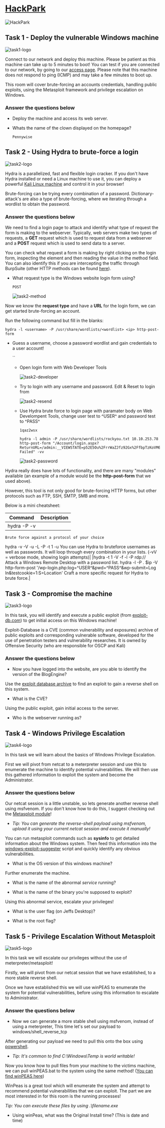 # [HackPark](https://tryhackme.com/r/room/hackpark)

![HackPark](./images/HackPark.png)

## Task 1 - Deploy the vulnerable Windows machine

![task1-logo](./images/task1-logo.png)

Connect to our network and deploy this machine. Please be patient as this machine can take up to 5 minutes to boot! You can test if you are connected to our network, by going to our [access page](https://tryhackme.com/access). Please note that this machine does not respond to ping (ICMP) and may take a few minutes to boot up.

This room will cover brute-forcing an accounts credentials, handling public exploits, using the Metasploit framework and privilege escalation on Windows.

### Answer the questions below

* Deploy the machine and access its web server.

* Whats the name of the clown displayed on the homepage?

	`Pennywise`

## Task 2 - Using Hydra to brute-force a login

![task2-logo](./images/task2-logo.png)

Hydra is a parallelized, fast and flexible login cracker. If you don't have Hydra installed or need a Linux machine to use it, you can deploy a powerful [Kali Linux machine](https://tryhackme.com/room/kali) and control it in your browser!

Brute-forcing can be trying every combination of a password. Dictionary-attack's are also a type of brute-forcing, where we iterating through a wordlist to obtain the password.

### Answer the questions below

We need to find a login page to attack and identify what type of request the form is making to the webserver. Typically, web servers make two types of requests, a **GET** request which is used to request data from a webserver and a **POST** request which is used to send data to a server.

You can check what request a form is making by right clicking on the login form, inspecting the element and then reading the value in the method field. You can also identify this if you are intercepting the traffic through BurpSuite (other HTTP methods can be found [here](https://www.w3schools.com/tags/ref_httpmethods.asp)).

* What request type is the Windows website login form using?

	`POST`

	![task2-method](./images/task2-method.png)

Now we know the **request type** and have a **URL** for the login form, we can get started brute-forcing an account.

Run the following command but fill in the blanks:

`hydra -l <username> -P /usr/share/wordlists/<wordlist> <ip> http-post-form`

* Guess a username, choose a password wordlist and gain credentials to a user account!

	``

	* Open login form with Web Developer Tools
	
		![task2-developer](./images/task2-developer.png)
	
	* Try to login with any username and password. Edit & Reset to login from
	
		![task2-resend](./images/task2-resend.png)

	* Use Hydra brute force to login page with paramater body on Web Develompent Tools, change user test to ^USER^ and password test to ^PASS^
	
		`1qaz2wsx`
	
		 ```
		 hydra -l admin -P /usr/share/wordlists/rockyou.txt 10.10.253.78 http-post-form "/Account/login.aspx?ReturnURL=/admin:__VIEWSTATE=p52E5Ou%2FrrWaZJfz92Gx%2FfbpTzKoVM6sywhHUacCZjGLdRonH5QTP1mNXo6Jq1zqGPSjCjx1GW0JD3uK%2FA%2FhRbMYeIQe7X43l9h64%2BmsJm76y2cLnjW7pz4Ryn7HB35fO5iQCx4hkngHGjZYvU1b293j5U%2FrW%2B5mTebe5NHY%2Fp%2FSpmjkwJAQBJ%2FnuqJaZHMqT%2BBW5S2oR3KDpXHmcfY91thBwTqi9%2BSMnB8BZ5l5OkdYDiUlxFHzFlq5W0ursJgtX3ZSfAueXH4mX3fOaAPavgRDeNtIWPWXK1GGM0ZY93VGzHFQhU2ME1rtOZUhVvaFBcMLcvbBY%2FMO4DlZ0Ltr82UAGwz50SoDmVER8E8bc60p%2FXnd&__EVENTVALIDATION=4hWUNiJYjd%2F3Rm1qa7k9GUH%2FRDbBtz2hM7GNL%2BsyQ3QhWVe%2B0ezaK%2FIOB%2B7oJ9bQnn5xzEjvWhAwKaiW5y%2BnI3DthkRl8IRJH61NfmT9GgSZGcnliZMy5%2FrXhlHVtTDzsRkW35dolvtg71GPDhdooRXWAolAvwPL5WJ7hq4wfk%2Fn1dND&ctl00%24MainContent%24LoginUser%24UserName=^USER^&ctl00%24MainContent%24LoginUser%24Password=^PASS^&ctl00%24MainContent%24LoginUser%24LoginButton=Log+in:Login Failed" -vv
		 ```

		 ![task2-password](./images/task2-password.png)

Hydra really does have lots of functionality, and there are many "modules" available (an example of a module would be the **http-post-form** that we used above).

However, this tool is not only good for brute-forcing HTTP forms, but other protocols such as FTP, SSH, SMTP, SMB and more. 

Below is a mini cheatsheet:

|Command|Description|
|-------|-----------|
|hydra -P <wordlist> -v <ip> <protocol>
	Brute force against a protocol of your choice
hydra -v -V -u -L <username list> -P <password list> -t 1 -u <ip> <protocol>
	You can use Hydra to bruteforce usernames as well as passwords. It will loop through every combination in your lists. (-vV = verbose mode, showing login attempts)|
|hydra -t 1 -V -f -l <username> -P <wordlist> rdp://<ip>
	Attack a Windows Remote Desktop with a password list.
hydra -l <username> -P .<password list> $ip -V http-form-post '/wp-login.php:log=^USER^&pwd=^PASS^&wp-submit=Log In&testcookie=1:S=Location'
	Craft a more specific request for Hydra to brute force.|

## Task 3 - Compromise the machine

![task3-logo](./images/task3-logo.png)

In this task, you will identify and execute a public exploit (from [exploit-db.com](http://www.exploit-db.com/)) to get initial access on this Windows machine!

Exploit-Database is a CVE (common vulnerability and exposures) archive of public exploits and corresponding vulnerable software, developed for the use of penetration testers and vulnerability researches. It is owned by Offensive Security (who are responsible for OSCP and Kali)

### Answer the questions below

* Now you have logged into the website, are you able to identify the version of the BlogEngine?

Use the [exploit database archive](http://www.exploit-db.com/) to find an exploit to gain a reverse shell on this system.

* What is the CVE?

Using the public exploit, gain initial access to the server.

* Who is the webserver running as?


## Task 4 - Windows Privilege Escalation

![task4-logo](./images/task4-logo.png)

In this task we will learn about the basics of Windows Privilege Escalation.

First we will pivot from netcat to a meterpreter session and use this to enumerate the machine to identify potential vulnerabilities. We will then use this gathered information to exploit the system and become the Administrator.

### Answer the questions below

Our netcat session is a little unstable, so lets generate another reverse shell using msfvenom. If you don't know how to do this, I suggest checking out the [Metasploit module](https://tryhackme.com/module/metasploit)!


* _Tip: You can generate the reverse-shell payload using msfvenom, upload it using your current netcat session and execute it manually!_

You can run metasploit commands such as **sysinfo** to get detailed information about the Windows system. Then feed this information into the [windows-exploit-suggester](https://github.com/GDSSecurity/Windows-Exploit-Suggester) script and quickly identify any obvious vulnerabilities.

* What is the OS version of this windows machine?

Further enumerate the machine.

* What is the name of the abnormal _service_ running?

* What is the name of the binary you're supposed to exploit? 

Using this abnormal service, escalate your privileges!

* What is the user flag (on Jeffs Desktop)?

* What is the root flag?

## Task 5 - Privilege Escalation Without Metasploit

![task5-logo](./images/task5-logo.png)

In this task we will escalate our privileges without the use of meterpreter/metasploit! 

Firstly, we will pivot from our netcat session that we have established, to a more stable reverse shell.

Once we have established this we will use winPEAS to enumerate the system for potential vulnerabilities, before using this information to escalate to Administrator.

### Answer the questions below

* Now we can generate a more stable shell using msfvenom, instead of using a meterpreter, This time let's set our payload to windows/shell_reverse_tcp

After generating our payload we need to pull this onto the box using [powershell](https://tryhackme.com/room/powershell).

* _Tip: It's common to find C:\Windows\Temp is world writable!_

Now you know how to pull files from your machine to the victims machine, we can pull winPEAS.bat to the system using the same method! ([You can find winPEAS here](https://github.com/carlospolop/privilege-escalation-awesome-scripts-suite/tree/master/winPEAS/winPEASbat))

WinPeas is a great tool which will enumerate the system and attempt to recommend potential vulnerabilities that we can exploit. The part we are most interested in for this room is the running processes!

_Tip: You can execute these files by using .\filename.exe_

* Using winPeas, what was the Original Install time? (This is date and time)